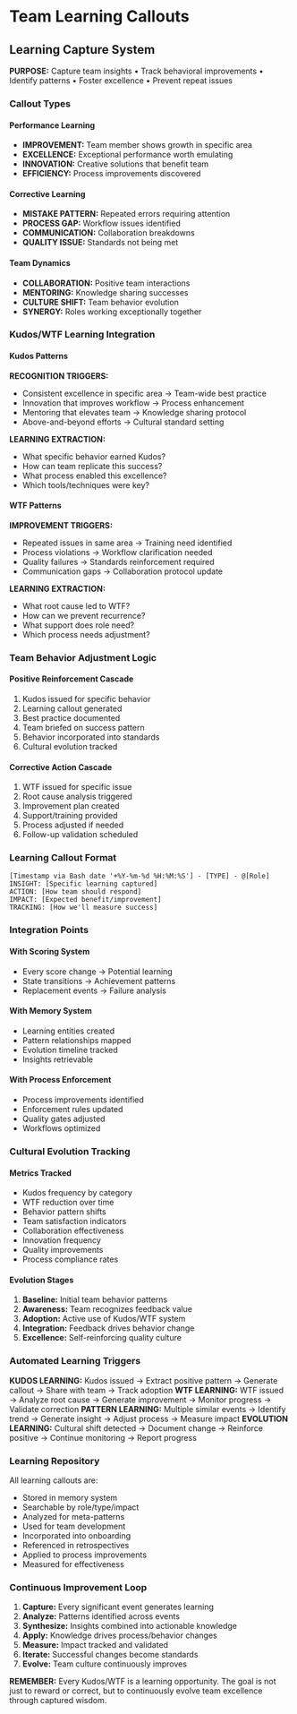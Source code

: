 # Team Learning Callouts

## Learning Capture System

**PURPOSE:** Capture team insights • Track behavioral improvements • Identify patterns • Foster excellence • Prevent repeat issues

### Callout Types

#### Performance Learning
- **IMPROVEMENT:** Team member shows growth in specific area
- **EXCELLENCE:** Exceptional performance worth emulating
- **INNOVATION:** Creative solutions that benefit team
- **EFFICIENCY:** Process improvements discovered

#### Corrective Learning
- **MISTAKE PATTERN:** Repeated errors requiring attention
- **PROCESS GAP:** Workflow issues identified
- **COMMUNICATION:** Collaboration breakdowns
- **QUALITY ISSUE:** Standards not being met

#### Team Dynamics
- **COLLABORATION:** Positive team interactions
- **MENTORING:** Knowledge sharing successes
- **CULTURE SHIFT:** Team behavior evolution
- **SYNERGY:** Roles working exceptionally together

### Kudos/WTF Learning Integration

#### Kudos Patterns
**RECOGNITION TRIGGERS:**
- Consistent excellence in specific area → Team-wide best practice
- Innovation that improves workflow → Process enhancement
- Mentoring that elevates team → Knowledge sharing protocol
- Above-and-beyond efforts → Cultural standard setting

**LEARNING EXTRACTION:**
- What specific behavior earned Kudos?
- How can team replicate this success?
- What process enabled this excellence?
- Which tools/techniques were key?

#### WTF Patterns
**IMPROVEMENT TRIGGERS:**
- Repeated issues in same area → Training need identified
- Process violations → Workflow clarification needed
- Quality failures → Standards reinforcement required
- Communication gaps → Collaboration protocol update

**LEARNING EXTRACTION:**
- What root cause led to WTF?
- How can we prevent recurrence?
- What support does role need?
- Which process needs adjustment?

### Team Behavior Adjustment Logic

#### Positive Reinforcement Cascade
1. Kudos issued for specific behavior
2. Learning callout generated
3. Best practice documented
4. Team briefed on success pattern
5. Behavior incorporated into standards
6. Cultural evolution tracked

#### Corrective Action Cascade
1. WTF issued for specific issue
2. Root cause analysis triggered
3. Improvement plan created
4. Support/training provided
5. Process adjusted if needed
6. Follow-up validation scheduled

### Learning Callout Format

```
[Timestamp via Bash date '+%Y-%m-%d %H:%M:%S'] - [TYPE] - @[Role]
INSIGHT: [Specific learning captured]
ACTION: [How team should respond]
IMPACT: [Expected benefit/improvement]
TRACKING: [How we'll measure success]
```

### Integration Points

#### With Scoring System
- Every score change → Potential learning
- State transitions → Achievement patterns
- Replacement events → Failure analysis

#### With Memory System
- Learning entities created
- Pattern relationships mapped
- Evolution timeline tracked
- Insights retrievable

#### With Process Enforcement
- Process improvements identified
- Enforcement rules updated
- Quality gates adjusted
- Workflows optimized

### Cultural Evolution Tracking

#### Metrics Tracked
- Kudos frequency by category
- WTF reduction over time
- Behavior pattern shifts
- Team satisfaction indicators
- Collaboration effectiveness
- Innovation frequency
- Quality improvements
- Process compliance rates

#### Evolution Stages
1. **Baseline:** Initial team behavior patterns
2. **Awareness:** Team recognizes feedback value
3. **Adoption:** Active use of Kudos/WTF system
4. **Integration:** Feedback drives behavior change
5. **Excellence:** Self-reinforcing quality culture

### Automated Learning Triggers

**KUDOS LEARNING:** Kudos issued → Extract positive pattern → Generate callout → Share with team → Track adoption
**WTF LEARNING:** WTF issued → Analyze root cause → Generate improvement → Monitor progress → Validate correction
**PATTERN LEARNING:** Multiple similar events → Identify trend → Generate insight → Adjust process → Measure impact
**EVOLUTION LEARNING:** Cultural shift detected → Document change → Reinforce positive → Continue monitoring → Report progress

### Learning Repository

All learning callouts are:
- Stored in memory system
- Searchable by role/type/impact
- Analyzed for meta-patterns
- Used for team development
- Incorporated into onboarding
- Referenced in retrospectives
- Applied to process improvements
- Measured for effectiveness

### Continuous Improvement Loop

1. **Capture:** Every significant event generates learning
2. **Analyze:** Patterns identified across events
3. **Synthesize:** Insights combined into actionable knowledge
4. **Apply:** Knowledge drives process/behavior changes
5. **Measure:** Impact tracked and validated
6. **Iterate:** Successful changes become standards
7. **Evolve:** Team culture continuously improves

**REMEMBER:** Every Kudos/WTF is a learning opportunity. The goal is not just to reward or correct, but to continuously evolve team excellence through captured wisdom.